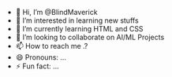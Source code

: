 - 👋 Hi, I’m @BlindMaverick
- 👀 I’m interested in learning new stuffs
- 🌱 I’m currently learning HTML and CSS
- 💞️ I’m looking to collaborate on AI/ML Projects
- 📫 How to reach me .?
- 😄 Pronouns: ...
- ⚡ Fun fact: ...

<!---
BlindMaverick/BlindMaverick is a ✨ special ✨ repository because its `README.md` (this file) appears on your GitHub profile.
You can click the Preview link to take a look at your changes.
--->

